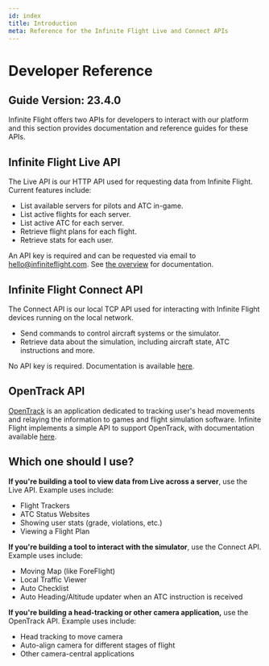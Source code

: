 ```yaml
---
id: index
title: Introduction
meta: Reference for the Infinite Flight Live and Connect APIs
---
```


# Developer Reference



## Guide Version: 23.4.0



Infinite Flight offers two APIs for developers to interact with our platform and this section provides documentation and reference guides for these APIs.



## Infinite Flight Live API

The Live API is our HTTP API used for requesting data from Infinite Flight. Current features include:

- List available servers for pilots and ATC in-game.
- List active flights for each server.
- List active ATC for each server.
- Retrieve flight plans for each flight.
- Retrieve stats for each user.

An API key is required and can be requested via email to [hello@infiniteflight.com](mailto:hello@infiniteflight.com). See [the overview](/guide/developer-reference/live-api/overview) for documentation.

## Infinite Flight Connect API

The Connect API is our local TCP API used for interacting with Infinite Flight devices running on the local network.

- Send commands to control aircraft systems or the simulator.
- Retrieve data about the simulation, including aircraft state, ATC instructions and more.

No API key is required. Documentation is available [here](/guide/developer-reference/connect-api/overview).

## OpenTrack API

[OpenTrack](https://github.com/opentrack/opentrack) is an application dedicated to tracking user's head movements and relaying the information to games and flight simulation software. Infinite Flight implements a simple API to support OpenTrack, with documentation available [here](/guide/developer-reference/opentrack/overview).

## Which one should I use?

**If you're building a tool to view data from Live across a server**, use the Live API. Example uses include:

- Flight Trackers
- ATC Status Websites
- Showing user stats (grade, violations, etc.)
- Viewing a Flight Plan

**If you're building a tool to interact with the simulator**, use the Connect API. Example uses include:

- Moving Map (like ForeFlight)
- Local Traffic Viewer
- Auto Checklist
- Auto Heading/Altitude updater when an ATC instruction is received

**If you're building a head-tracking or other camera application,** use the OpenTrack API. Example uses include:

- Head tracking to move camera
- Auto-align camera for different stages of flight
- Other camera-central applications